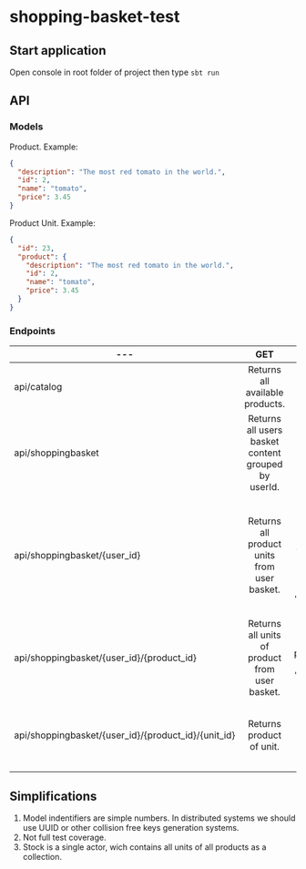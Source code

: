 # shopping-basket-test
## Start application
Open console in root folder of project then type ```sbt run```
## API
### Models
Product. Example:

```json
{
  "description": "The most red tomato in the world.", 
  "id": 2, 
  "name": "tomato", 
  "price": 3.45
}
```
Product Unit. Example:
```json
{
  "id": 23, 
  "product": {
    "description": "The most red tomato in the world.", 
    "id": 2, 
    "name": "tomato", 
    "price": 3.45
  }
}
```
### Endpoints
--- | GET | POST | DELETE
--- | :---: | :---: | :---:
api/catalog | Returns all available products. | - | -
api/shoppingbasket | Returns all users basket content grouped by userId. | - | -
api/shoppingbasket/{user_id} | Returns all product units from user basket. | Creates basket for user if needed and adds product units. Body example ```{ "productId": 2, "unitsCount": 3 }```. | Remove user basket.
api/shoppingbasket/{user_id}/{product_id} | Returns all units of product from user basket. | Add product units of product. Body example ```{ "unitsCount": 3 }```. | Remove from basket all units of product.
api/shoppingbasket/{user_id}/{product_id}/{unit_id} | Returns product of unit. | - | Remove current product unit from basket.

## Simplifications
1. Model indentifiers are simple numbers. In distributed systems we should use UUID or other collision free keys generation systems.
2. Not full test coverage.
3. Stock is a single actor, wich contains all units of all products as a collection.
